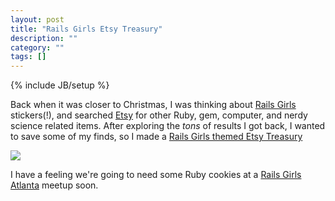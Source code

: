 ```yaml
---
layout: post
title: "Rails Girls Etsy Treasury"
description: ""
category: ""
tags: []
---
```

{% include JB/setup %}

Back when it was closer to Christmas, I was thinking about [Rails Girls](http://railsgirls.com) stickers(!), 
and searched [Etsy](http://etsy.com) for other Ruby, gem, computer, and nerdy science related items.  After 
exploring the *tons* of results I got back, I wanted to save some of my finds, so I made a [Rails Girls
themed Etsy Treasury](http://etsy.me/1eAlJGh)

<div class="blog-photo">
	<img src="{{ site.url }}/assets/pictures/railsgirlsetsy.png" />
</div>

I have a feeling we're going to need some Ruby cookies at a [Rails Girls Atlanta](http://meetup.com/Rails-Girls-Atlanta) 
meetup soon.
